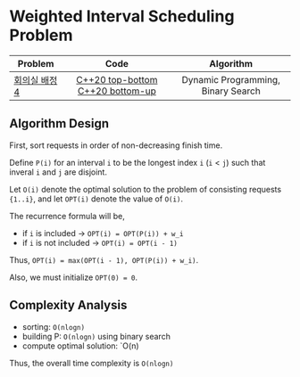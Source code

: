 # Weighted Interval Scheduling Problem

| Problem                                                |                                 Code                                 |             Algorithm              |
| ------------------------------------------------------ | :------------------------------------------------------------------: | :--------------------------------: |
| [회의실 배정 4](https://www.acmicpc.net/problem/19623) | [C++20 top-bottom](solution-1.cpp) [C++20 bottom-up](solution-2.cpp) | Dynamic Programming, Binary Search |

## Algorithm Design

First, sort requests in order of non-decreasing finish time.

Define `P(i)` for an interval `i` to be the longest index `i` (`i` < `j`) such that inveral `i` and `j` are disjoint.

Let `O(i)` denote the optimal solution to the problem of consisting requests `{1..i}`, and let `OPT(i)` denote the value of `O(i)`.

The recurrence formula will be,

- if `i` is included -> `OPT(i) = OPT(P(i)) + w_i`
- if `i` is not included -> `OPT(i) = OPT(i - 1)`

Thus, `OPT(i) = max(OPT(i - 1), OPT(P(i)) + w_i)`.

Also, we must initialize `OPT(0) = 0`.

## Complexity Analysis

- sorting: `O(nlogn)`
- building P: `O(nlogn)` using binary search
- compute optimal solution: `O(n)

Thus, the overall time complexity is `O(nlogn)`
